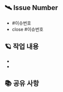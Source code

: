 <!-- 
  Assignees : 자기 자신
  Reviewers : 팀원 중 한명 선택
-->

## 🛰️ Issue Number 
<!-- 이슈 번호를 작성해주세요. ex) #13 -->
<!-- issue도 함께 close 하고 싶다면 close #이슈번호 로 작성해주세요. -->
- #이슈번호
- close #이슈번호

## 🪐 작업 내용
<!-- 작업 내용에 대해 설명해주세요 -->
-
-

## 📚 공유 사항
<!-- 리뷰어가 중점적으로 봐줬으면 하는 부분이 있다면 적어주세요 -->
<!-- 리뷰어가 알고 있어야 하는 내용이 있다면 적어주세요. -->